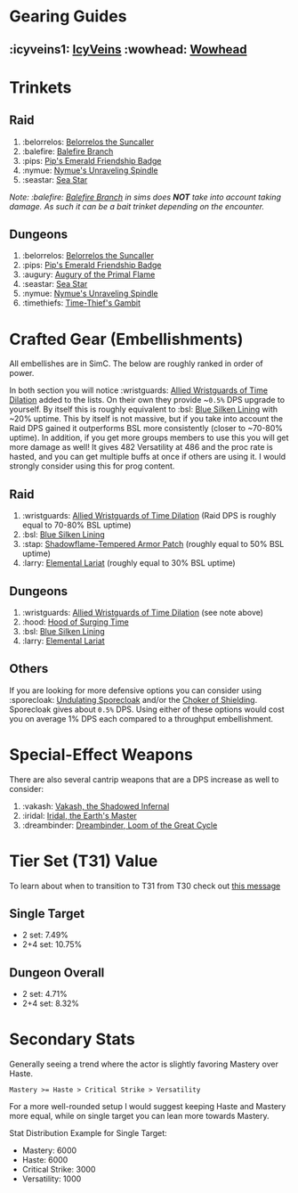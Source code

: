 # Gearing Guides
## :icyveins1: [IcyVeins](<https://www.icy-veins.com/wow/shadow-priest-pve-dps-gear-best-in-slot>) :wowhead: [Wowhead](<https://www.wowhead.com/guide/classes/priest/shadow/bis-gear>)
# Trinkets
## Raid
1. :belorrelos: [Belorrelos the Suncaller](<https://www.wowhead.com/item=207172>)
2. :balefire: [Balefire Branch](<https://www.wowhead.com/item=159630>)
3. :pips: [Pip's Emerald Friendship Badge](<https://www.wowhead.com/item=207168>)
4. :nymue: [Nymue's Unraveling Spindle](<https://www.wowhead.com/item=208615>)
5. :seastar: [Sea Star](<https://www.wowhead.com/item=133201>)

*Note: :balefire: [Balefire Branch](<https://www.wowhead.com/item=159630>) in sims does **NOT** take into account taking damage. As such it can be a bait trinket depending on the encounter.*

## Dungeons
1. :belorrelos: [Belorrelos the Suncaller](<https://www.wowhead.com/item=207172>)
2. :pips: [Pip's Emerald Friendship Badge](<https://www.wowhead.com/item=207168>)
3. :augury: [Augury of the Primal Flame](<https://www.wowhead.com/item=208614>)
4. :seastar: [Sea Star](<https://www.wowhead.com/item=133201>)
5. :nymue: [Nymue's Unraveling Spindle](<https://www.wowhead.com/item=208615>)
6. :timethiefs: [Time-Thief's Gambit](<https://www.wowhead.com/item=207579>)

# Crafted Gear (Embellishments)
All embellishes are in SimC. The below are roughly ranked in order of power.

In both section you will notice :wristguards: [Allied Wristguards of Time Dilation](<https://www.wowhead.com/item=193530>) added to the lists. On their own they provide ~`0.5%` DPS upgrade to yourself. By itself this is roughly equivalent to :bsl: [Blue Silken Lining](<https://www.wowhead.com/item=193944>) with ~20% uptime. This by itself is not massive, but if you take into account the Raid DPS gained it outperforms BSL more consistently (closer to ~70-80% uptime). In addition, if you get more groups members to use this you will get more damage as well! It gives 482 Versatility at 486 and the proc rate is hasted, and you can get multiple buffs at once if others are using it. I would strongly consider using this for prog content.
## Raid
1. :wristguards: [Allied Wristguards of Time Dilation](<https://www.wowhead.com/item=193530>) (Raid DPS is roughly equal to 70-80% BSL uptime)
2. :bsl: [Blue Silken Lining](<https://www.wowhead.com/item=193944>)
3. :stap: [Shadowflame-Tempered Armor Patch](<https://www.wowhead.com/item=204710>) (roughly equal to 50% BSL uptime)
4. :larry: [Elemental Lariat](<https://www.wowhead.com/item=193001>) (roughly equal to 30% BSL uptime)
## Dungeons
1. :wristguards: [Allied Wristguards of Time Dilation](<https://www.wowhead.com/item=193530>) (see note above)
2. :hood: [Hood of Surging Time](<https://www.wowhead.com/item=193521>)
3. :bsl: [Blue Silken Lining](<https://www.wowhead.com/item=193944>)
4. :larry: [Elemental Lariat](<https://www.wowhead.com/item=193001>)
## Others
If you are looking for more defensive options you can consider using :sporecloak: [Undulating Sporecloak](<https://www.wowhead.com/item=205025>) and/or the [Choker of Shielding](<https://www.wowhead.com/item=193002>). Sporecloak gives about `0.5%` DPS. Using either of these options would
cost you on average 1% DPS each compared to a throughput embellishment.
# Special-Effect Weapons
There are also several cantrip weapons that are a DPS increase as well to consider:
1. :vakash: [Vakash, the Shadowed Infernal](<https://www.wowhead.com/item=207788>)
2. :iridal: [Iridal, the Earth's Master](<https://www.wowhead.com/item=208321>)
3. :dreambinder: [Dreambinder, Loom of the Great Cycle](<https://www.wowhead.com/item=208616>)

# Tier Set (T31) Value
To learn about when to transition to T31 from T30 check out [this message](https://discord.com/channels/118456785047781384/1163627440648753273/1168613586189430864)

## Single Target
- 2 set: 7.49%
- 2+4 set: 10.75%
## Dungeon Overall
- 2 set: 4.71%
- 2+4 set: 8.32%

# Secondary Stats
Generally seeing a trend where the actor is slightly favoring Mastery over Haste.
```
Mastery >= Haste > Critical Strike > Versatility
```

For a more well-rounded setup I would suggest keeping Haste and Mastery more equal, while on single target you can lean more towards Mastery.

Stat Distribution Example for Single Target:
- Mastery: 6000
- Haste: 6000
- Critical Strike: 3000
- Versatility: 1000